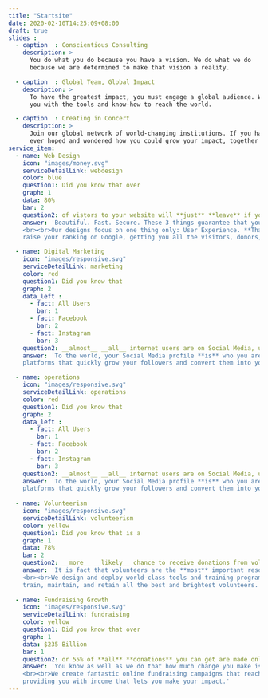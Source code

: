 ```yaml
---
title: "Startsite"
date: 2020-02-10T14:25:09+08:00
draft: true
slides :
  - caption  : Conscientious Consulting
    description: >
      You do what you do because you have a vision. We do what we do
      because we are determined to make that vision a reality.

  - caption  : Global Team, Global Impact
    description: >
      To have the greatest impact, you must engage a global audience. We are here to provide 
      you with the tools and know-how to reach the world.

  - caption  : Creating in Concert
    description: >
      Join our global network of world-changing institutions. If you have
      ever hoped and wondered how you could grow your impact, together we will do just that.
service_item: 
  - name: Web Design
    icon: "images/money.svg"
    serviceDetailLink: webdesign
    color: blue
    question1: Did you know that over
    graph: 1
    data: 80% 
    bar: 2
    question2: of vistors to your website will **just** **leave** if your website is not secure or takes longer than 3 seconds to load?
    answer: 'Beautiful. Fast. Secure. These 3 things guarantee that you and your goals are never forgotten. 
    <br><br>Our designs focus on one thing only: User Experience. **That** is how you
    raise your ranking on Google, getting you all the visitors, donors, and volunteers you need.'

  - name: Digital Marketing
    icon: "images/responsive.svg"
    serviceDetailLink: marketing
    color: red
    question1: Did you know that
    graph: 2 
    data_left :
      - fact: All Users
        bar: 1
      - fact: Facebook
        bar: 2
      - fact: Instagram
        bar: 3
    question2: __almost__ __all__ internet users are on Social Media, using it to donate, volunteer, and plan where to travel?
    answer: 'To the world, your Social Media profile **is** who you are and what you do. Use it well.<br><br>We design Social Media profiles on all 
    platforms that quickly grow your followers and convert them into your greatest supporters as visitors, volunteers, and donors.'

  - name: operations
    icon: "images/responsive.svg"
    serviceDetailLink: operations
    color: red
    question1: Did you know that
    graph: 2 
    data_left :
      - fact: All Users
        bar: 1
      - fact: Facebook
        bar: 2
      - fact: Instagram
        bar: 3
    question2: __almost__ __all__ internet users are on Social Media, using it to donate, volunteer, and plan where to travel?
    answer: 'To the world, your Social Media profile **is** who you are and what you do. Use it well.<br><br>We design Social Media profiles on all 
    platforms that quickly grow your followers and convert them into your greatest supporters as visitors, volunteers, and donors.'
 
  - name: Volunteerism
    icon: "images/responsive.svg"
    serviceDetailLink: volunteerism
    color: yellow
    question1: Did you know that is a
    graph: 1
    data: 78%
    bar: 2
    question2: __more__ __likely__ chance to receive donations from volunteers than non-volunteers?
    answer: 'It is fact that volunteers are the **most** important resource for the success of your cause. 
    <br><br>We design and deploy world-class tools and training programs that guarantee that you attain,
    train, maintain, and retain all the best and brightest volunteers.'
 
  - name: Fundraising Growth
    icon: "images/responsive.svg"
    serviceDetailLink: fundraising
    color: yellow
    question1: Did you know that over
    graph: 1
    data: $235 Billion
    bar: 1
    question2: or 55% of **all** **donations** you can get are made online, mainly through Social Media and your website?
    answer: 'You know as well as we do that how much change you make is **directly** tied to funding. 
    <br><br>We create fantastic online fundraising campaigns that reach donors and investors all over the world, 
    providing you with income that lets you make your impact.'
---
```


